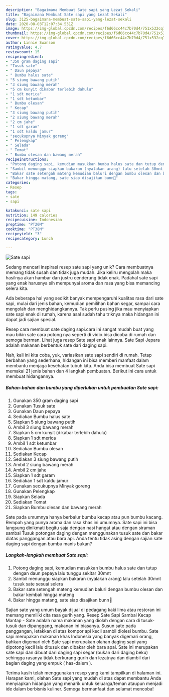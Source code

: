 ```yaml
---
description: "Bagaimana Membuat Sate sapi yang Lezat Sekali"
title: "Bagaimana Membuat Sate sapi yang Lezat Sekali"
slug: 3125-bagaimana-membuat-sate-sapi-yang-lezat-sekali
date: 2020-08-03T12:07:34.531Z
image: https://img-global.cpcdn.com/recipes/f6d66cc44c7b70d4/751x532cq70/sate-sapi-foto-resep-utama.jpg
thumbnail: https://img-global.cpcdn.com/recipes/f6d66cc44c7b70d4/751x532cq70/sate-sapi-foto-resep-utama.jpg
cover: https://img-global.cpcdn.com/recipes/f6d66cc44c7b70d4/751x532cq70/sate-sapi-foto-resep-utama.jpg
author: Linnie Swanson
ratingvalue: 4.7
reviewcount: 15
recipeingredient:
- "350 gram daging sapi"
- "Tusuk sate"
- " Daun pepaya"
- " Bumbu halus sate"
- "5 siung bawang putih"
- "3 siung bawang merah"
- "5 cm kunyit dikabar terlebih dahulu"
- "1 sdt merica"
- "1 sdt ketumbar"
- " Bumbu olesan"
- " Kecap"
- "3 siung bawang putih"
- "2 siung bawang merah"
- "2 cm jahe"
- "1 sdt garam"
- "1 sdt kaldu jamur"
- "secukupnya Minyak goreng"
- " Pelengkap"
- " Selada"
- " Tomat"
- " Bumbu olesan dan bawang merah"
recipeinstructions:
- "Potong daging sapi, kemudian masukkan bumbu halus sate dan tutup dengan daun pepaya lalu tunggu sekitar 30mnt"
- "Sambil menunggu siapkan bakaran (nyalakan arang) lalu setelah 30mnt tusuk sate sesuai selera"
- "Bakar sate setengah mateng kemudian baluri dengan bumbu olesan dan bakar kembali hingga mateng"
- "Bakar hingga matang, sate siap disajikan bunn🥰"
categories:
- Resep
tags:
- sate
- sapi

katakunci: sate sapi 
nutrition: 149 calories
recipecuisine: Indonesian
preptime: "PT20M"
cooktime: "PT38M"
recipeyield: "3"
recipecategory: Lunch

---
```



![Sate sapi](https://img-global.cpcdn.com/recipes/f6d66cc44c7b70d4/751x532cq70/sate-sapi-foto-resep-utama.jpg)

Sedang mencari inspirasi resep sate sapi yang unik? Cara membuatnya memang tidak susah dan tidak juga mudah. Jika keliru mengolah maka hasilnya akan hambar dan justru cenderung tidak enak. Padahal sate sapi yang enak harusnya sih mempunyai aroma dan rasa yang bisa memancing selera kita.

Ada beberapa hal yang sedikit banyak mempengaruhi kualitas rasa dari sate sapi, mulai dari jenis bahan, kemudian pemilihan bahan segar, sampai cara mengolah dan menghidangkannya. Tak perlu pusing jika mau menyiapkan sate sapi enak di rumah, karena asal sudah tahu triknya maka hidangan ini dapat jadi sajian spesial.

Resep cara membuat sate daging sapi.cara ini sangat mudah buat yang mau bikin sate cara potong nya seperti di vidio.bisa dicoba di rumah dan semoga berman. Lihat juga resep Sate sapi enak lainnya. Sate Sapi Jepara adalah makanan berbentuk sate dari daging sapi.


Nah, kali ini kita coba, yuk, variasikan sate sapi sendiri di rumah. Tetap berbahan yang sederhana, hidangan ini bisa memberi manfaat dalam membantu menjaga kesehatan tubuh kita. Anda bisa membuat Sate sapi memakai 21 jenis bahan dan 4 langkah pembuatan. Berikut ini cara untuk membuat hidangannya.

<!--inarticleads1-->

##### Bahan-bahan dan bumbu yang diperlukan untuk pembuatan Sate sapi:

1. Gunakan 350 gram daging sapi
1. Gunakan Tusuk sate
1. Gunakan  Daun pepaya
1. Sediakan  Bumbu halus sate
1. Siapkan 5 siung bawang putih
1. Ambil 3 siung bawang merah
1. Siapkan 5 cm kunyit (dikabar terlebih dahulu)
1. Siapkan 1 sdt merica
1. Ambil 1 sdt ketumbar
1. Sediakan  Bumbu olesan
1. Sediakan  Kecap
1. Sediakan 3 siung bawang putih
1. Ambil 2 siung bawang merah
1. Ambil 2 cm jahe
1. Siapkan 1 sdt garam
1. Sediakan 1 sdt kaldu jamur
1. Gunakan secukupnya Minyak goreng
1. Gunakan  Pelengkap
1. Siapkan  Selada
1. Sediakan  Tomat
1. Siapkan  Bumbu olesan dan bawang merah


Sate pada umumnya hanya berbalur bumbu kecap atau pun bumbu kacang. Rempah yang punya aroma dan rasa khas ini umumnya. Sate sapi ini bisa langsung dinikmati begitu saja dengan nasi hangat atau dengan siraman sambal Tusuk potongan daging dengan menggunakan tusuk sate dan bakar diatas panggangan atau bara api. Anda tentu tidak asing dengan sajian sate daging sapi dengan bumbu manis bukan? 

<!--inarticleads2-->

##### Langkah-langkah membuat Sate sapi:

1. Potong daging sapi, kemudian masukkan bumbu halus sate dan tutup dengan daun pepaya lalu tunggu sekitar 30mnt
1. Sambil menunggu siapkan bakaran (nyalakan arang) lalu setelah 30mnt tusuk sate sesuai selera
1. Bakar sate setengah mateng kemudian baluri dengan bumbu olesan dan bakar kembali hingga mateng
1. Bakar hingga matang, sate siap disajikan bunn🥰


Sajian sate yang umum bayak dijual di pedagang kaki lima atau restoran ini memang memiliki cita rasa gurih yang. Resep Sate Sapi Sambal Kecap Mantap - Sate adalah nama makanan yang diolah dengan cara di tusuk-tusuk dan dipanggang, makanan ini biasanya. Susun sate pada panggangan, letakkan di atas kompor api kecil sambil diolesi bumbu. Sate sapi merupakan makanan khas Indonesia yang banyak digemari orang, bahkan digemari oleh Sate sapi merupakan olahan daging sapi yang dipotong kecil lalu ditusuk dan dibakar oleh bara apai. Sate ini merupakan sate sapi dan dibuat dari daging sapi segar (bukan dari daging beku) sehingga rasanya tidak berkurang gurih dan lezatnya dan diambil dari bagian daging yang empuk ( has-dalem ). 

Terima kasih telah menggunakan resep yang kami tampilkan di halaman ini. Harapan kami, olahan Sate sapi yang mudah di atas dapat membantu Anda menyiapkan hidangan yang menarik untuk keluarga/teman ataupun menjadi ide dalam berbisnis kuliner. Semoga bermanfaat dan selamat mencoba!
